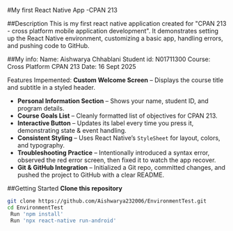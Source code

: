 #My first React Native App -CPAN 213

##Description
This is my first react native application created for "CPAN 213 - cross platform mobile application development".
It demonstrates setting up the React Native environment, customizing a basic app, handling errors, and pushing code to GitHub.

##My info:
Name: Aishwarya Chhablani
Student id: N01711300
Course: Cross Platform CPAN 213
Date: 16 Sept 2025

Features Impemented:
**Custom Welcome Screen** – Displays the course title and subtitle in a styled header.

- **Personal Information Section** – Shows your name, student ID, and program details.
- **Course Goals List** – Cleanly formatted list of objectives for CPAN 213.
- **Interactive Button** – Updates its label every time you press it, demonstrating state & event handling.
- **Consistent Styling** – Uses React Native’s `StyleSheet` for layout, colors, and typography.
- **Troubleshooting Practice** – Intentionally introduced a syntax error, observed the red error screen, then fixed it to watch the app recover.
- **Git & GitHub Integration** – Initialized a Git repo, committed changes, and pushed the project to GitHub with a clear README.

##Getting Started
**Clone this repository**

```bash
git clone https://github.com/Aishwarya232006/EnvironmentTest.git
cd EnvironmentTest
 Run 'npm install'
 Run 'npx react-native run-android'
```
